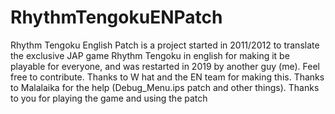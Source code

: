 # RhythmTengokuENPatch
Rhythm Tengoku English Patch is a project started in 2011/2012 to translate the exclusive JAP game Rhythm Tengoku in english for making it be playable for everyone, and was restarted in 2019 by another guy (me).
Feel free to contribute.
Thanks to W hat and the EN team for making this. Thanks to Malalaika for the help (Debug_Menu.ips patch and other things). Thanks to you for playing the game and using the patch
